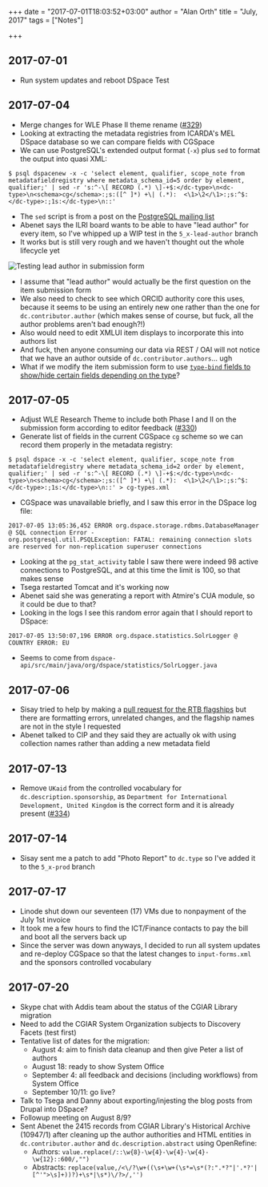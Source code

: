 +++
date = "2017-07-01T18:03:52+03:00"
author = "Alan Orth"
title = "July, 2017"
tags = ["Notes"]

+++
## 2017-07-01

- Run system updates and reboot DSpace Test

## 2017-07-04

- Merge changes for WLE Phase II theme rename ([#329](https://github.com/ilri/DSpace/pull/329))
- Looking at extracting the metadata registries from ICARDA's MEL DSpace database so we can compare fields with CGSpace
- We can use PostgreSQL's extended output format (`-x`) plus `sed` to format the output into quasi XML:

<!--more-->

```
$ psql dspacenew -x -c 'select element, qualifier, scope_note from metadatafieldregistry where metadata_schema_id=5 order by element, qualifier;' | sed -r 's:^-\[ RECORD (.*) \]-+$:</dc-type>\n<dc-type>\n<schema>cg</schema>:;s:([^ ]*) +\| (.*):  <\1>\2</\1>:;s:^$:</dc-type>:;1s:</dc-type>\n::'
```

- The `sed` script is from a post on the [PostgreSQL mailing list](https://www.postgresql.org/message-id/437E44A5.508%40ultimeth.com)
- Abenet says the ILRI board wants to be able to have "lead author" for every item, so I've whipped up a WIP test in the `5_x-lead-author` branch
- It works but is still very rough and we haven't thought out the whole lifecycle yet

![Testing lead author in submission form](/cgspace-notes/2017/07/lead-author-test.png)

- I assume that "lead author" would actually be the first question on the item submission form
- We also need to check to see which ORCID authority core this uses, because it seems to be using an entirely new one rather than the one for `dc.contributor.author` (which makes sense of course, but fuck, all the author problems aren't bad enough?!)
- Also would need to edit XMLUI item displays to incorporate this into authors list
- And fuck, then anyone consuming our data via REST / OAI will not notice that we have an author outside of `dc.contributor.authors`... ugh
- What if we modify the item submission form to use [`type-bind` fields to show/hide certain fields depending on the type](https://wiki.duraspace.org/display/DSDOC5x/Submission+User+Interface#SubmissionUserInterface-ItemtypeBasedMetadataCollection)?

## 2017-07-05

- Adjust WLE Research Theme to include both Phase I and II on the submission form according to editor feedback ([#330](https://github.com/ilri/DSpace/pull/330))
- Generate list of fields in the current CGSpace `cg` scheme so we can record them properly in the metadata registry:

```
$ psql dspace -x -c 'select element, qualifier, scope_note from metadatafieldregistry where metadata_schema_id=2 order by element, qualifier;' | sed -r 's:^-\[ RECORD (.*) \]-+$:</dc-type>\n<dc-type>\n<schema>cg</schema>:;s:([^ ]*) +\| (.*):  <\1>\2</\1>:;s:^$:</dc-type>:;1s:</dc-type>\n::' > cg-types.xml
```

- CGSpace was unavailable briefly, and I saw this error in the DSpace log file:

```
2017-07-05 13:05:36,452 ERROR org.dspace.storage.rdbms.DatabaseManager @ SQL connection Error -
org.postgresql.util.PSQLException: FATAL: remaining connection slots are reserved for non-replication superuser connections
```

- Looking at the `pg_stat_activity` table I saw there were indeed 98 active connections to PostgreSQL, and at this time the limit is 100, so that makes sense
- Tsega restarted Tomcat and it's working now
- Abenet said she was generating a report with Atmire's CUA module, so it could be due to that?
- Looking in the logs I see this random error again that I should report to DSpace:

```
2017-07-05 13:50:07,196 ERROR org.dspace.statistics.SolrLogger @ COUNTRY ERROR: EU
```

- Seems to come from `dspace-api/src/main/java/org/dspace/statistics/SolrLogger.java`

## 2017-07-06

- Sisay tried to help by making a [pull request for the RTB flagships](https://github.com/ilri/DSpace/pull/331) but there are formatting errors, unrelated changes, and the flagship names are not in the style I requested
- Abenet talked to CIP and they said they are actually ok with using collection names rather than adding a new metadata field

## 2017-07-13

- Remove `UKaid` from the controlled vocabulary for `dc.description.sponsorship`, as `Department for International Development, United Kingdom` is the correct form and it is already present ([#334](https://github.com/ilri/DSpace/pull/334))

## 2017-07-14

- Sisay sent me a patch to add "Photo Report" to `dc.type` so I've added it to the `5_x-prod` branch

## 2017-07-17

- Linode shut down our seventeen (17) VMs due to nonpayment of the July 1st invoice
- It took me a few hours to find the ICT/Finance contacts to pay the bill and boot all the servers back up
- Since the server was down anyways, I decided to run all system updates and re-deploy CGSpace so that the latest changes to `input-forms.xml` and the sponsors controlled vocabulary

## 2017-07-20

- Skype chat with Addis team about the status of the CGIAR Library migration
- Need to add the CGIAR System Organization subjects to Discovery Facets (test first)
- Tentative list of dates for the migration:
  - August 4: aim to finish data cleanup and then give Peter a list of authors
  - August 18: ready to show System Office
  - September 4: all feedback and decisions (including workflows) from System Office
  - September 10/11: go live?
- Talk to Tsega and Danny about exporting/injesting the blog posts from Drupal into DSpace?
- Followup meeting on August 8/9?
- Sent Abenet the 2415 records from CGIAR Library's Historical Archive (10947/1) after cleaning up the author authorities and HTML entities in `dc.contributor.author` and `dc.description.abstract` using OpenRefine:
  - Authors: `value.replace(/::\w{8}-\w{4}-\w{4}-\w{4}-\w{12}::600/,"")`
  - Abstracts: `replace(value,/<\/?\w+((\s+\w+(\s*=\s*(?:".*?"|'.*?'|[^'">\s]+))?)+\s*|\s*)\/?>/,'')`
